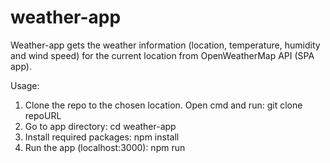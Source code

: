 # weather-app

Weather-app gets the weather information (location, temperature, humidity and wind speed) for the current location from OpenWeatherMap API (SPA app).

Usage:

1. Clone the repo to the chosen location. Open cmd and run: git clone repoURL
2. Go to app directory: cd weather-app
3. Install required packages: npm install 
4. Run the app (localhost:3000): npm run
